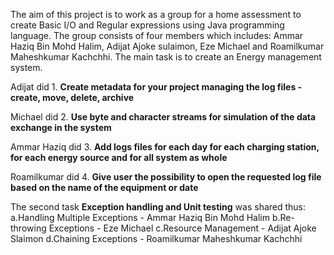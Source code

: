 The aim of this project is to work as a group for a home assessment to create Basic I/O and Regular expressions using Java programming language. The group consists of four members which includes: Ammar Haziq Bin Mohd Halim, Adijat Ajoke sulaimon, Eze Michael and Roamilkumar Maheshkumar Kachchhi. The main task is to create an Energy management system.

Adijat did 1. **Create metadata for your project managing the log files - create, move, delete, archive**

Michael did 2.  **Use byte and character streams for simulation of the data exchange in the system**

Ammar Haziq did 3. **Add logs files for each day for each charging station, for each energy source and for
all system as whole**

Roamilkumar  did 4. **Give user the possibility to open the requested log file based on the name of the
equipment or date**


The second task **Exception handling and Unit testing** was shared thus:
a.Handling Multiple Exceptions - Ammar Haziq Bin Mohd Halim
b.Re-throwing Exceptions - Eze Michael
c.Resource Management - Adijat Ajoke Slaimon
d.Chaining Exceptions - Roamilkumar Maheshkumar Kachchhi
